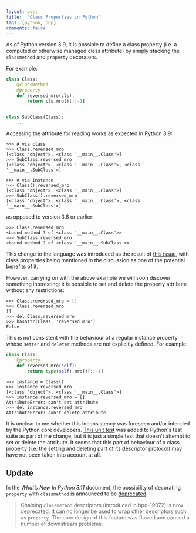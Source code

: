 ```yaml
---
layout: post
title:  "Class Properties in Python"
tags: [python, oop]
comments: false
---
```


As of Python version 3.9, it is possible to define a class property (i.e. a
computed or otherwise managed class attribute) by simply stacking
the `classmethod` and `property` decorators.

For example:

```python
class Class:
    @classmethod
    @property
    def reversed_mro(cls):
        return cls.mro()[::-1]


class SubClass(Class):
    ...
```

Accessing the attribute for reading works as expected in Python 3.9:

```pycon
>>> # via class
>>> Class.reversed_mro
[<class 'object'>, <class '__main__.Class'>]
>>> SubClass.reversed_mro
[<class 'object'>, <class '__main__.Class'>, <class '__main__.SubClass'>]

>>> # via instance
>>> Class().reversed_mro
[<class 'object'>, <class '__main__.Class'>]
>>> SubClass().reversed_mro
[<class 'object'>, <class '__main__.Class'>, <class '__main__.SubClass'>]
```

as opposed to version 3.8 or earlier:

```pycon
>>> Class.reversed_mro
<bound method ? of <class '__main__.Class'>>
>>> SubClass.reversed_mro
<bound method ? of <class '__main__.SubClass'>>
```

This change to the language was introduced as the result of [this issue][issue],
with class properties being mentioned in the discussion as one of the potential
benefits of it.

However, carrying on with the above example we will soon discover something
interesting: it is possible to set and delete the property attribute without any
restrictions:

```pycon
>>> Class.reversed_mro = []
>>> Class.reversed_mro
[]
>>> del Class.reversed_mro
>>> hasattr(Class, 'reversed_mro')
False
```

This is not consistent with the behaviour of a regular instance property whose
`setter` and `deleter` methods are not explicitly defined. For example:

```python
class Class:
    @property
    def reversed_mro(self):
        return type(self).mro()[::-1]
```

```pycon
>>> instance = Class()
>>> instance.reversed_mro
[<class 'object'>, <class '__main__.Class'>]
>>> instance.reversed_mro = []
AttributeError: can't set attribute
>>> del instance.reversed_mro
AttributeError: can't delete attribute
```

It is unclear to me whether this inconsistency was foreseen and/or intended by
the Python core developers.
[This unit test][test] was added to Python's test suite as part of the change,
but it is just a simple test that doesn't attempt to set or delete the
attribute. It seems that this part of behaviour of a class property
(i.e. the setting and deleting part of its descriptor protocol) may have not
been taken into account at all.

## Update

In the *What’s New In Python 3.11* document, the possibility of decorating
`property` with `classmethod` is announced to be [deprecated][deprecation].

> Chaining `classmethod` descriptors (introduced in bpo-19072) is now deprecated.
  It can no longer be used to wrap other descriptors such as `property`.
  The core design of this feature was flawed and caused a number of downstream problems.

[issue]: https://github.com/python/cpython/issues/63272
[test]: https://github.com/python/cpython/commit/805f8f9afea116c5d4d000570e3d02ae84502f43#diff-510a022afde6dbb437080870cced7548f338fb8654a4df10c425e5105a83b2e3
[deprecation]: https://docs.python.org/3.11/whatsnew/3.11.html#deprecated
